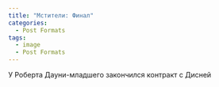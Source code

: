 ```yaml
---
title: "Мстители: Финал"
categories:
  - Post Formats
tags:
  - image
  - Post Formats
---
```


У Роберта Дауни-младшего закончился контракт с Дисней